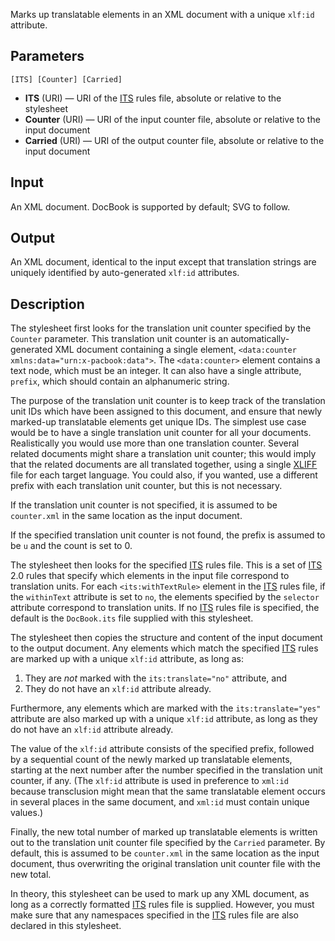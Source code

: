 Marks up translatable elements in an XML document with a unique `xlf:id` attribute.

## Parameters

`[ITS] [Counter] [Carried]`

* **ITS** (URI) — URI of the [ITS](http://www.w3.org/TR/its20/) rules file, absolute or relative to the stylesheet
* **Counter** (URI) — URI of the input counter file, absolute or relative to the input document
* **Carried** (URI) — URI of the output counter file, absolute or relative to the input document

## Input

An XML document. DocBook is supported by default; SVG to follow.

## Output

An XML document, identical to the input except that translation strings are uniquely identified by auto-generated `xlf:id` attributes. 

## Description

The stylesheet first looks for the translation unit counter specified by the `Counter` parameter. This translation unit counter is an automatically-generated XML document containing a single element, `<data:counter xmlns:data="urn:x-pacbook:data">`. The `<data:counter>` element contains a text node, which must be an integer. It can also have a single attribute, `prefix`, which should contain an alphanumeric string. 

The purpose of the translation unit counter is to keep track of the translation unit IDs which have been assigned to this document, and ensure that newly marked-up translatable elements get unique IDs. The simplest use case would be to have a single translation unit counter for all your documents. Realistically you would use more than one translation counter. Several related documents might share a translation unit counter; this would imply that the related documents are all translated together, using a single [XLIFF](http://docs.oasis-open.org/xliff/v1.2/os/xliff-core.html) file for each target language. You could also, if you wanted, use a different prefix with each translation unit counter, but this is not necessary.

If the translation unit counter is not specified, it is assumed to be `counter.xml` in the same location as the input document.

If the specified translation unit counter is not found, the prefix is assumed to be `u` and the count is set to 0.

The stylesheet then looks for the specified [ITS](http://www.w3.org/TR/its20/) rules file. This is a set of [ITS](http://www.w3.org/TR/its20/) 2.0 rules that specify which elements in the input file correspond to translation units. For each `<its:withTextRule>` element in the [ITS](http://www.w3.org/TR/its20/) rules file, if the `withinText` attribute is set to `no`, the elements specified by the `selector` attribute correspond to translation units. If no [ITS](http://www.w3.org/TR/its20/) rules file is specified, the default is the `DocBook.its` file supplied with this stylesheet.

The stylesheet then copies the structure and content of the input document to the output document. Any elements which match the specified [ITS](http://www.w3.org/TR/its20/) rules are marked up with a unique `xlf:id` attribute, as long as:

1. They are _not_ marked with the `its:translate="no"` attribute, and
3. They do not have an `xlf:id` attribute already.

Furthermore, any elements which are marked with the `its:translate="yes"` attribute are also marked up with a unique `xlf:id` attribute, as long as they do not have an `xlf:id` attribute already.

The value of the `xlf:id` attribute consists of the specified prefix, followed by a sequential count of the newly marked up translatable elements, starting at the next number after the number specified in the translation unit counter, if any. (The `xlf:id` attribute is used in preference to `xml:id` because transclusion might mean that the same translatable element occurs in several places in the same document, and `xml:id` must contain unique values.)

Finally, the new total number of marked up translatable elements is written out to the translation unit counter file specified by the `Carried` parameter. By default, this is assumed to be `counter.xml` in the same location as the input document, thus overwriting the original translation unit counter file with the new total.

In theory, this stylesheet can be used to mark up any XML document, as long as a correctly formatted [ITS](http://www.w3.org/TR/its20/) rules file is supplied. However, you must make sure that any namespaces specified in the [ITS](http://www.w3.org/TR/its20/) rules file are also declared in this stylesheet. 